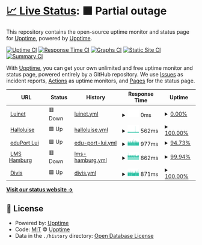 # [📈 Live Status](https://upptime.github.io/upptime): <!--live status--> **🟧 Partial outage**

This repository contains the open-source uptime monitor and status page for [Upptime](https://upptime.js.org), powered by [Upptime](https://github.com/upptime/upptime).

[![Uptime CI](https://github.com/DianaHaidarbaigi/LuisenGym/workflows/Uptime%20CI/badge.svg)](https://github.com/DianaHaidarbaigi/LuisenGym/actions?query=workflow%3A%22Uptime+CI%22)
[![Response Time CI](https://github.com/DianaHaidarbaigi/LuisenGym/workflows/Response%20Time%20CI/badge.svg)](https://github.com/DianaHaidarbaigi/LuisenGym/actions?query=workflow%3A%22Response+Time+CI%22)
[![Graphs CI](https://github.com/DianaHaidarbaigi/LuisenGym/workflows/Graphs%20CI/badge.svg)](https://github.com/DianaHaidarbaigi/LuisenGym/actions?query=workflow%3A%22Graphs+CI%22)
[![Static Site CI](https://github.com/DianaHaidarbaigi/LuisenGym/workflows/Static%20Site%20CI/badge.svg)](https://github.com/DianaHaidarbaigi/LuisenGym/actions?query=workflow%3A%22Static+Site+CI%22)
[![Summary CI](https://github.com/DianaHaidarbaigi/LuisenGym/workflows/Summary%20CI/badge.svg)](https://github.com/DianaHaidarbaigi/LuisenGym/actions?query=workflow%3A%22Summary+CI%22)

With [Upptime](https://upptime.js.org), you can get your own unlimited and free uptime monitor and status page, powered entirely by a GitHub repository. We use [Issues](https://github.com/upptime/upptime/issues) as incident reports, [Actions](https://github.com/DianaHaidarbaigi/LuisenGym/actions) as uptime monitors, and [Pages](https://upptime.github.io/upptime) for the status page.

<!--start: status pages-->
<!-- This summary is generated by Upptime (https://github.com/upptime/upptime) -->
<!-- Do not edit this manually, your changes will be overwritten -->
<!-- prettier-ignore -->
| URL | Status | History | Response Time | Uptime |
| --- | ------ | ------- | ------------- | ------ |
| <img alt="" src="https://halloluise.de/wp-content/uploads/2017/09/cropped-luilogo-1-150x150.png" height="13"> [Luinet](https://luinet.de) | 🟥 Down | [luinet.yml](https://github.com/DianaHaidarbaigi/LuisenGym/commits/HEAD/history/luinet.yml) | <details><summary><img alt="Response time graph" src="./graphs/luinet/response-time-week.png" height="20"> 0ms</summary><br><a href="https://DianaHaidarbaigi.github.io/LuisenGym/history/luinet"><img alt="Response time 672" src="https://img.shields.io/endpoint?url=https%3A%2F%2Fraw.githubusercontent.com%2FDianaHaidarbaigi%2FLuisenGym%2FHEAD%2Fapi%2Fluinet%2Fresponse-time.json"></a><br><a href="https://DianaHaidarbaigi.github.io/LuisenGym/history/luinet"><img alt="24-hour response time 0" src="https://img.shields.io/endpoint?url=https%3A%2F%2Fraw.githubusercontent.com%2FDianaHaidarbaigi%2FLuisenGym%2FHEAD%2Fapi%2Fluinet%2Fresponse-time-day.json"></a><br><a href="https://DianaHaidarbaigi.github.io/LuisenGym/history/luinet"><img alt="7-day response time 0" src="https://img.shields.io/endpoint?url=https%3A%2F%2Fraw.githubusercontent.com%2FDianaHaidarbaigi%2FLuisenGym%2FHEAD%2Fapi%2Fluinet%2Fresponse-time-week.json"></a><br><a href="https://DianaHaidarbaigi.github.io/LuisenGym/history/luinet"><img alt="30-day response time 1326" src="https://img.shields.io/endpoint?url=https%3A%2F%2Fraw.githubusercontent.com%2FDianaHaidarbaigi%2FLuisenGym%2FHEAD%2Fapi%2Fluinet%2Fresponse-time-month.json"></a><br><a href="https://DianaHaidarbaigi.github.io/LuisenGym/history/luinet"><img alt="1-year response time 672" src="https://img.shields.io/endpoint?url=https%3A%2F%2Fraw.githubusercontent.com%2FDianaHaidarbaigi%2FLuisenGym%2FHEAD%2Fapi%2Fluinet%2Fresponse-time-year.json"></a></details> | <details><summary><a href="https://DianaHaidarbaigi.github.io/LuisenGym/history/luinet">0.00%</a></summary><a href="https://DianaHaidarbaigi.github.io/LuisenGym/history/luinet"><img alt="All-time uptime 74.71%" src="https://img.shields.io/endpoint?url=https%3A%2F%2Fraw.githubusercontent.com%2FDianaHaidarbaigi%2FLuisenGym%2FHEAD%2Fapi%2Fluinet%2Fuptime.json"></a><br><a href="https://DianaHaidarbaigi.github.io/LuisenGym/history/luinet"><img alt="24-hour uptime 0.00%" src="https://img.shields.io/endpoint?url=https%3A%2F%2Fraw.githubusercontent.com%2FDianaHaidarbaigi%2FLuisenGym%2FHEAD%2Fapi%2Fluinet%2Fuptime-day.json"></a><br><a href="https://DianaHaidarbaigi.github.io/LuisenGym/history/luinet"><img alt="7-day uptime 0.00%" src="https://img.shields.io/endpoint?url=https%3A%2F%2Fraw.githubusercontent.com%2FDianaHaidarbaigi%2FLuisenGym%2FHEAD%2Fapi%2Fluinet%2Fuptime-week.json"></a><br><a href="https://DianaHaidarbaigi.github.io/LuisenGym/history/luinet"><img alt="30-day uptime 0.00%" src="https://img.shields.io/endpoint?url=https%3A%2F%2Fraw.githubusercontent.com%2FDianaHaidarbaigi%2FLuisenGym%2FHEAD%2Fapi%2Fluinet%2Fuptime-month.json"></a><br><a href="https://DianaHaidarbaigi.github.io/LuisenGym/history/luinet"><img alt="1-year uptime 73.07%" src="https://img.shields.io/endpoint?url=https%3A%2F%2Fraw.githubusercontent.com%2FDianaHaidarbaigi%2FLuisenGym%2FHEAD%2Fapi%2Fluinet%2Fuptime-year.json"></a></details>
| <img alt="" src="https://halloluise.de/wp-content/uploads/2017/09/cropped-luilogo-1-150x150.png" height="13"> [Halloluise](https://halloluise.de) | 🟩 Up | [halloluise.yml](https://github.com/DianaHaidarbaigi/LuisenGym/commits/HEAD/history/halloluise.yml) | <details><summary><img alt="Response time graph" src="./graphs/halloluise/response-time-week.png" height="20"> 562ms</summary><br><a href="https://DianaHaidarbaigi.github.io/LuisenGym/history/halloluise"><img alt="Response time 509" src="https://img.shields.io/endpoint?url=https%3A%2F%2Fraw.githubusercontent.com%2FDianaHaidarbaigi%2FLuisenGym%2FHEAD%2Fapi%2Fhalloluise%2Fresponse-time.json"></a><br><a href="https://DianaHaidarbaigi.github.io/LuisenGym/history/halloluise"><img alt="24-hour response time 555" src="https://img.shields.io/endpoint?url=https%3A%2F%2Fraw.githubusercontent.com%2FDianaHaidarbaigi%2FLuisenGym%2FHEAD%2Fapi%2Fhalloluise%2Fresponse-time-day.json"></a><br><a href="https://DianaHaidarbaigi.github.io/LuisenGym/history/halloluise"><img alt="7-day response time 562" src="https://img.shields.io/endpoint?url=https%3A%2F%2Fraw.githubusercontent.com%2FDianaHaidarbaigi%2FLuisenGym%2FHEAD%2Fapi%2Fhalloluise%2Fresponse-time-week.json"></a><br><a href="https://DianaHaidarbaigi.github.io/LuisenGym/history/halloluise"><img alt="30-day response time 550" src="https://img.shields.io/endpoint?url=https%3A%2F%2Fraw.githubusercontent.com%2FDianaHaidarbaigi%2FLuisenGym%2FHEAD%2Fapi%2Fhalloluise%2Fresponse-time-month.json"></a><br><a href="https://DianaHaidarbaigi.github.io/LuisenGym/history/halloluise"><img alt="1-year response time 510" src="https://img.shields.io/endpoint?url=https%3A%2F%2Fraw.githubusercontent.com%2FDianaHaidarbaigi%2FLuisenGym%2FHEAD%2Fapi%2Fhalloluise%2Fresponse-time-year.json"></a></details> | <details><summary><a href="https://DianaHaidarbaigi.github.io/LuisenGym/history/halloluise">100.00%</a></summary><a href="https://DianaHaidarbaigi.github.io/LuisenGym/history/halloluise"><img alt="All-time uptime 99.95%" src="https://img.shields.io/endpoint?url=https%3A%2F%2Fraw.githubusercontent.com%2FDianaHaidarbaigi%2FLuisenGym%2FHEAD%2Fapi%2Fhalloluise%2Fuptime.json"></a><br><a href="https://DianaHaidarbaigi.github.io/LuisenGym/history/halloluise"><img alt="24-hour uptime 100.00%" src="https://img.shields.io/endpoint?url=https%3A%2F%2Fraw.githubusercontent.com%2FDianaHaidarbaigi%2FLuisenGym%2FHEAD%2Fapi%2Fhalloluise%2Fuptime-day.json"></a><br><a href="https://DianaHaidarbaigi.github.io/LuisenGym/history/halloluise"><img alt="7-day uptime 100.00%" src="https://img.shields.io/endpoint?url=https%3A%2F%2Fraw.githubusercontent.com%2FDianaHaidarbaigi%2FLuisenGym%2FHEAD%2Fapi%2Fhalloluise%2Fuptime-week.json"></a><br><a href="https://DianaHaidarbaigi.github.io/LuisenGym/history/halloluise"><img alt="30-day uptime 99.79%" src="https://img.shields.io/endpoint?url=https%3A%2F%2Fraw.githubusercontent.com%2FDianaHaidarbaigi%2FLuisenGym%2FHEAD%2Fapi%2Fhalloluise%2Fuptime-month.json"></a><br><a href="https://DianaHaidarbaigi.github.io/LuisenGym/history/halloluise"><img alt="1-year uptime 99.95%" src="https://img.shields.io/endpoint?url=https%3A%2F%2Fraw.githubusercontent.com%2FDianaHaidarbaigi%2FLuisenGym%2FHEAD%2Fapi%2Fhalloluise%2Fuptime-year.json"></a></details>
| <img alt="" src="https://eduport.hamburg.de/wp-content/uploads/sites/223/2016/04/cropped-icon-1-32x32.jpg" height="13"> [eduPort Lui](https://luise.hamburg.de) | 🟩 Up | [edu-port-lui.yml](https://github.com/DianaHaidarbaigi/LuisenGym/commits/HEAD/history/edu-port-lui.yml) | <details><summary><img alt="Response time graph" src="./graphs/edu-port-lui/response-time-week.png" height="20"> 977ms</summary><br><a href="https://DianaHaidarbaigi.github.io/LuisenGym/history/edu-port-lui"><img alt="Response time 1288" src="https://img.shields.io/endpoint?url=https%3A%2F%2Fraw.githubusercontent.com%2FDianaHaidarbaigi%2FLuisenGym%2FHEAD%2Fapi%2Fedu-port-lui%2Fresponse-time.json"></a><br><a href="https://DianaHaidarbaigi.github.io/LuisenGym/history/edu-port-lui"><img alt="24-hour response time 941" src="https://img.shields.io/endpoint?url=https%3A%2F%2Fraw.githubusercontent.com%2FDianaHaidarbaigi%2FLuisenGym%2FHEAD%2Fapi%2Fedu-port-lui%2Fresponse-time-day.json"></a><br><a href="https://DianaHaidarbaigi.github.io/LuisenGym/history/edu-port-lui"><img alt="7-day response time 977" src="https://img.shields.io/endpoint?url=https%3A%2F%2Fraw.githubusercontent.com%2FDianaHaidarbaigi%2FLuisenGym%2FHEAD%2Fapi%2Fedu-port-lui%2Fresponse-time-week.json"></a><br><a href="https://DianaHaidarbaigi.github.io/LuisenGym/history/edu-port-lui"><img alt="30-day response time 989" src="https://img.shields.io/endpoint?url=https%3A%2F%2Fraw.githubusercontent.com%2FDianaHaidarbaigi%2FLuisenGym%2FHEAD%2Fapi%2Fedu-port-lui%2Fresponse-time-month.json"></a><br><a href="https://DianaHaidarbaigi.github.io/LuisenGym/history/edu-port-lui"><img alt="1-year response time 1286" src="https://img.shields.io/endpoint?url=https%3A%2F%2Fraw.githubusercontent.com%2FDianaHaidarbaigi%2FLuisenGym%2FHEAD%2Fapi%2Fedu-port-lui%2Fresponse-time-year.json"></a></details> | <details><summary><a href="https://DianaHaidarbaigi.github.io/LuisenGym/history/edu-port-lui">94.73%</a></summary><a href="https://DianaHaidarbaigi.github.io/LuisenGym/history/edu-port-lui"><img alt="All-time uptime 97.74%" src="https://img.shields.io/endpoint?url=https%3A%2F%2Fraw.githubusercontent.com%2FDianaHaidarbaigi%2FLuisenGym%2FHEAD%2Fapi%2Fedu-port-lui%2Fuptime.json"></a><br><a href="https://DianaHaidarbaigi.github.io/LuisenGym/history/edu-port-lui"><img alt="24-hour uptime 63.14%" src="https://img.shields.io/endpoint?url=https%3A%2F%2Fraw.githubusercontent.com%2FDianaHaidarbaigi%2FLuisenGym%2FHEAD%2Fapi%2Fedu-port-lui%2Fuptime-day.json"></a><br><a href="https://DianaHaidarbaigi.github.io/LuisenGym/history/edu-port-lui"><img alt="7-day uptime 94.73%" src="https://img.shields.io/endpoint?url=https%3A%2F%2Fraw.githubusercontent.com%2FDianaHaidarbaigi%2FLuisenGym%2FHEAD%2Fapi%2Fedu-port-lui%2Fuptime-week.json"></a><br><a href="https://DianaHaidarbaigi.github.io/LuisenGym/history/edu-port-lui"><img alt="30-day uptime 98.66%" src="https://img.shields.io/endpoint?url=https%3A%2F%2Fraw.githubusercontent.com%2FDianaHaidarbaigi%2FLuisenGym%2FHEAD%2Fapi%2Fedu-port-lui%2Fuptime-month.json"></a><br><a href="https://DianaHaidarbaigi.github.io/LuisenGym/history/edu-port-lui"><img alt="1-year uptime 97.60%" src="https://img.shields.io/endpoint?url=https%3A%2F%2Fraw.githubusercontent.com%2FDianaHaidarbaigi%2FLuisenGym%2FHEAD%2Fapi%2Fedu-port-lui%2Fuptime-year.json"></a></details>
| <img alt="" src="https://lms.lernen.hamburg/theme/image.php/ocschool/theme/1616487992/favicon" height="13"> [LMS Hamburg](https://lms.lernen.hamburg) | 🟥 Down | [lms-hamburg.yml](https://github.com/DianaHaidarbaigi/LuisenGym/commits/HEAD/history/lms-hamburg.yml) | <details><summary><img alt="Response time graph" src="./graphs/lms-hamburg/response-time-week.png" height="20"> 862ms</summary><br><a href="https://DianaHaidarbaigi.github.io/LuisenGym/history/lms-hamburg"><img alt="Response time 863" src="https://img.shields.io/endpoint?url=https%3A%2F%2Fraw.githubusercontent.com%2FDianaHaidarbaigi%2FLuisenGym%2FHEAD%2Fapi%2Flms-hamburg%2Fresponse-time.json"></a><br><a href="https://DianaHaidarbaigi.github.io/LuisenGym/history/lms-hamburg"><img alt="24-hour response time 876" src="https://img.shields.io/endpoint?url=https%3A%2F%2Fraw.githubusercontent.com%2FDianaHaidarbaigi%2FLuisenGym%2FHEAD%2Fapi%2Flms-hamburg%2Fresponse-time-day.json"></a><br><a href="https://DianaHaidarbaigi.github.io/LuisenGym/history/lms-hamburg"><img alt="7-day response time 862" src="https://img.shields.io/endpoint?url=https%3A%2F%2Fraw.githubusercontent.com%2FDianaHaidarbaigi%2FLuisenGym%2FHEAD%2Fapi%2Flms-hamburg%2Fresponse-time-week.json"></a><br><a href="https://DianaHaidarbaigi.github.io/LuisenGym/history/lms-hamburg"><img alt="30-day response time 868" src="https://img.shields.io/endpoint?url=https%3A%2F%2Fraw.githubusercontent.com%2FDianaHaidarbaigi%2FLuisenGym%2FHEAD%2Fapi%2Flms-hamburg%2Fresponse-time-month.json"></a><br><a href="https://DianaHaidarbaigi.github.io/LuisenGym/history/lms-hamburg"><img alt="1-year response time 863" src="https://img.shields.io/endpoint?url=https%3A%2F%2Fraw.githubusercontent.com%2FDianaHaidarbaigi%2FLuisenGym%2FHEAD%2Fapi%2Flms-hamburg%2Fresponse-time-year.json"></a></details> | <details><summary><a href="https://DianaHaidarbaigi.github.io/LuisenGym/history/lms-hamburg">99.94%</a></summary><a href="https://DianaHaidarbaigi.github.io/LuisenGym/history/lms-hamburg"><img alt="All-time uptime 99.58%" src="https://img.shields.io/endpoint?url=https%3A%2F%2Fraw.githubusercontent.com%2FDianaHaidarbaigi%2FLuisenGym%2FHEAD%2Fapi%2Flms-hamburg%2Fuptime.json"></a><br><a href="https://DianaHaidarbaigi.github.io/LuisenGym/history/lms-hamburg"><img alt="24-hour uptime 99.61%" src="https://img.shields.io/endpoint?url=https%3A%2F%2Fraw.githubusercontent.com%2FDianaHaidarbaigi%2FLuisenGym%2FHEAD%2Fapi%2Flms-hamburg%2Fuptime-day.json"></a><br><a href="https://DianaHaidarbaigi.github.io/LuisenGym/history/lms-hamburg"><img alt="7-day uptime 99.94%" src="https://img.shields.io/endpoint?url=https%3A%2F%2Fraw.githubusercontent.com%2FDianaHaidarbaigi%2FLuisenGym%2FHEAD%2Fapi%2Flms-hamburg%2Fuptime-week.json"></a><br><a href="https://DianaHaidarbaigi.github.io/LuisenGym/history/lms-hamburg"><img alt="30-day uptime 99.33%" src="https://img.shields.io/endpoint?url=https%3A%2F%2Fraw.githubusercontent.com%2FDianaHaidarbaigi%2FLuisenGym%2FHEAD%2Fapi%2Flms-hamburg%2Fuptime-month.json"></a><br><a href="https://DianaHaidarbaigi.github.io/LuisenGym/history/lms-hamburg"><img alt="1-year uptime 99.61%" src="https://img.shields.io/endpoint?url=https%3A%2F%2Fraw.githubusercontent.com%2FDianaHaidarbaigi%2FLuisenGym%2FHEAD%2Fapi%2Flms-hamburg%2Fuptime-year.json"></a></details>
| <img alt="" src="https://schul-it.hamburg.de/contentblob/2011400/980d81807b9464f255c2d1a628b2f322/thumbnail/headernavigation-fm.png" height="13"> [Divis](https://login-divis.hamburg.de/logon/LogonPoint/tmindex.html) | 🟩 Up | [divis.yml](https://github.com/DianaHaidarbaigi/LuisenGym/commits/HEAD/history/divis.yml) | <details><summary><img alt="Response time graph" src="./graphs/divis/response-time-week.png" height="20"> 871ms</summary><br><a href="https://DianaHaidarbaigi.github.io/LuisenGym/history/divis"><img alt="Response time 978" src="https://img.shields.io/endpoint?url=https%3A%2F%2Fraw.githubusercontent.com%2FDianaHaidarbaigi%2FLuisenGym%2FHEAD%2Fapi%2Fdivis%2Fresponse-time.json"></a><br><a href="https://DianaHaidarbaigi.github.io/LuisenGym/history/divis"><img alt="24-hour response time 807" src="https://img.shields.io/endpoint?url=https%3A%2F%2Fraw.githubusercontent.com%2FDianaHaidarbaigi%2FLuisenGym%2FHEAD%2Fapi%2Fdivis%2Fresponse-time-day.json"></a><br><a href="https://DianaHaidarbaigi.github.io/LuisenGym/history/divis"><img alt="7-day response time 871" src="https://img.shields.io/endpoint?url=https%3A%2F%2Fraw.githubusercontent.com%2FDianaHaidarbaigi%2FLuisenGym%2FHEAD%2Fapi%2Fdivis%2Fresponse-time-week.json"></a><br><a href="https://DianaHaidarbaigi.github.io/LuisenGym/history/divis"><img alt="30-day response time 854" src="https://img.shields.io/endpoint?url=https%3A%2F%2Fraw.githubusercontent.com%2FDianaHaidarbaigi%2FLuisenGym%2FHEAD%2Fapi%2Fdivis%2Fresponse-time-month.json"></a><br><a href="https://DianaHaidarbaigi.github.io/LuisenGym/history/divis"><img alt="1-year response time 977" src="https://img.shields.io/endpoint?url=https%3A%2F%2Fraw.githubusercontent.com%2FDianaHaidarbaigi%2FLuisenGym%2FHEAD%2Fapi%2Fdivis%2Fresponse-time-year.json"></a></details> | <details><summary><a href="https://DianaHaidarbaigi.github.io/LuisenGym/history/divis">100.00%</a></summary><a href="https://DianaHaidarbaigi.github.io/LuisenGym/history/divis"><img alt="All-time uptime 99.97%" src="https://img.shields.io/endpoint?url=https%3A%2F%2Fraw.githubusercontent.com%2FDianaHaidarbaigi%2FLuisenGym%2FHEAD%2Fapi%2Fdivis%2Fuptime.json"></a><br><a href="https://DianaHaidarbaigi.github.io/LuisenGym/history/divis"><img alt="24-hour uptime 100.00%" src="https://img.shields.io/endpoint?url=https%3A%2F%2Fraw.githubusercontent.com%2FDianaHaidarbaigi%2FLuisenGym%2FHEAD%2Fapi%2Fdivis%2Fuptime-day.json"></a><br><a href="https://DianaHaidarbaigi.github.io/LuisenGym/history/divis"><img alt="7-day uptime 100.00%" src="https://img.shields.io/endpoint?url=https%3A%2F%2Fraw.githubusercontent.com%2FDianaHaidarbaigi%2FLuisenGym%2FHEAD%2Fapi%2Fdivis%2Fuptime-week.json"></a><br><a href="https://DianaHaidarbaigi.github.io/LuisenGym/history/divis"><img alt="30-day uptime 99.94%" src="https://img.shields.io/endpoint?url=https%3A%2F%2Fraw.githubusercontent.com%2FDianaHaidarbaigi%2FLuisenGym%2FHEAD%2Fapi%2Fdivis%2Fuptime-month.json"></a><br><a href="https://DianaHaidarbaigi.github.io/LuisenGym/history/divis"><img alt="1-year uptime 99.97%" src="https://img.shields.io/endpoint?url=https%3A%2F%2Fraw.githubusercontent.com%2FDianaHaidarbaigi%2FLuisenGym%2FHEAD%2Fapi%2Fdivis%2Fuptime-year.json"></a></details>

<!--end: status pages-->

[**Visit our status website →**](https://upptime.github.io/upptime)

## 📄 License

- Powered by: [Upptime](https://github.com/upptime/upptime)
- Code: [MIT](./LICENSE) © [Upptime](https://upptime.js.org)
- Data in the `./history` directory: [Open Database License](https://opendatacommons.org/licenses/odbl/1-0/)
